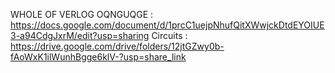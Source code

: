 WHOLE OF VERLOG OQNGUQGE : https://docs.google.com/document/d/1prcC1uejpNhufQitXWwjckDtdEYOIUE3-a94CdgJxrM/edit?usp=sharing
Circuits : https://drive.google.com/drive/folders/12jtGZwy0b-fAoWxK1ilWunhBgge6klV-?usp=share_link
